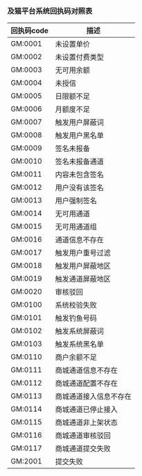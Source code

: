 

###  及猫平台系统回执码对照表


|  回执码code |  描述 
| ------------ | ------------ 
|GM:0001 |未设置单价
|GM:0002 |未设置付费类型
|GM:0003 |无可用余额
|GM:0004 |未授信
|GM:0005 |日限额不足
|GM:0006 |月额度不足
|GM:0007 |触发用户屏蔽词
|GM:0008 |触发用户黑名单
|GM:0009 |签名未报备
|GM:0010 |签名未报备通道
|GM:0011 |内容未包含签名
|GM:0012 |用户没有该签名
|GM:0013 |用户强制签名
|GM:0014 |无可用通道
|GM:0015 |无可用通道组
|GM:0016 |通道信息不存在
|GM:0017 |触发用户重号过滤
|GM:0018 |触发用户屏蔽地区
|GM:0019 |触发通道屏蔽地区
|GM:0020 |审核驳回
|GM:0100 |系统校验失败
|GM:0101 |触发钓鱼号码
|GM:0102 |触发系统屏蔽词
|GM:0103 |触发系统黑名单
|GM:0110 |商户余额不足
|GM:0111 |商城通道信息不存在
|GM:0112 |商城通道配置不存在
|GM:0113 |商城通道接入信息不存在
|GM:0114 |商城通道已停止接入
|GM:0115 |商城通道非上架状态
|GM:0116 |商城通道审核驳回
|GM:0117 |商城通道提交失败
|GM:2001 |提交失败



